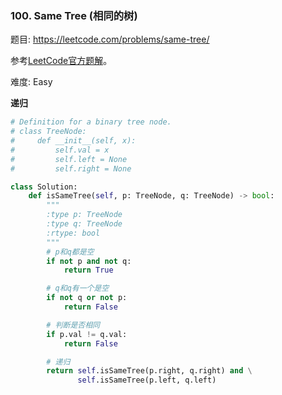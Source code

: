 ### 100. Same Tree (相同的树)

题目:
<https://leetcode.com/problems/same-tree/>


参考[LeetCode官方题解](https://leetcode-cn.com/problems/same-tree/solution/xiang-tong-de-shu-by-leetcode/)。

难度:   Easy


**递归**
```python
# Definition for a binary tree node.
# class TreeNode:
#     def __init__(self, x):
#         self.val = x
#         self.left = None
#         self.right = None

class Solution:
    def isSameTree(self, p: TreeNode, q: TreeNode) -> bool:
        """
        :type p: TreeNode
        :type q: TreeNode
        :rtype: bool
        """    
        # p和q都是空
        if not p and not q:
            return True

        # q和q有一个是空
        if not q or not p:
            return False

        # 判断是否相同
        if p.val != q.val:
            return False

        # 递归
        return self.isSameTree(p.right, q.right) and \
               self.isSameTree(p.left, q.left) 
```